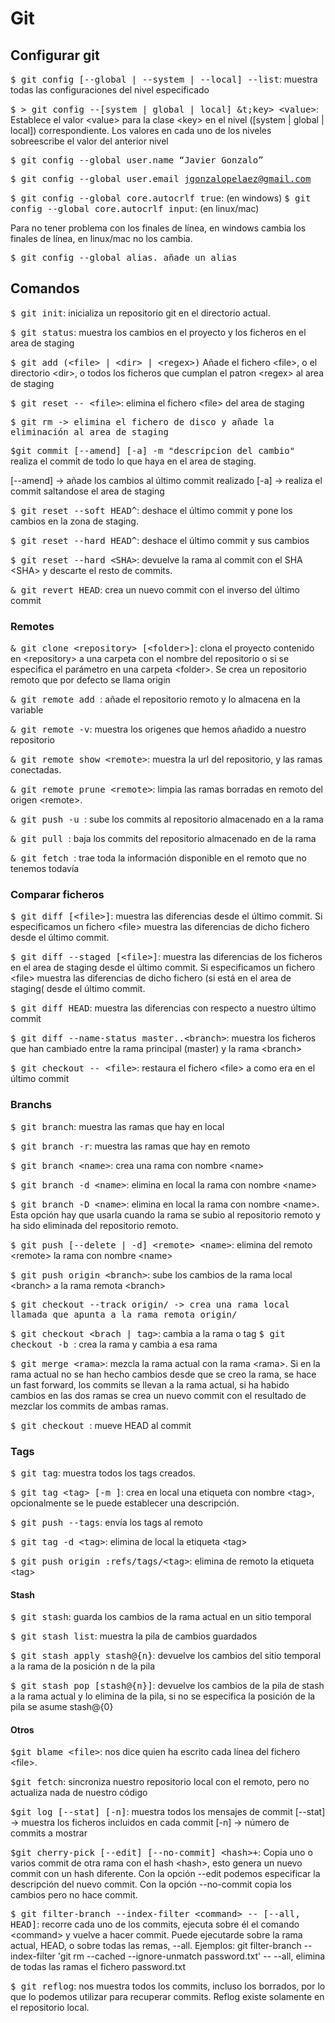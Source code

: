 # Git

## Configurar git

<kbd>$ git config [--global | --system | --local] --list</kbd>: muestra todas las configuraciones del nivel especificado

<kbd>$ > git config --[system | global | local] &t;key&gt; &lt;value&gt;</kbd>: Establece el valor &lt;value&gt; para la clase &lt;key&gt; en el nivel ([system | global | local]) correspondiente. Los valores en cada uno de los niveles sobreescribe el valor del anterior nivel

<kbd>$ git config --global user.name “Javier Gonzalo”</kbd>

<kbd>$ git config --global user.email jgonzalopelaez@gmail.com</kbd>


<kbd>$ git config --global core.autocrlf true</kbd>:  (en windows)
<kbd>$ git config --global core.autocrlf input</kbd>:  (en linux/mac)

Para no tener problema con los finales de línea, en windows cambia los finales de línea, en linux/mac no los cambia.

<kbd>$ git config --global alias.<alias> <comando>añade un alias

## Comandos
<kbd>$ git init</kbd>: inicializa un repositorio git en el directorio actual.

<kbd>$ git status</kbd>: muestra los cambios en el proyecto y los ficheros en el area de staging

<kbd>$ git add (&lt;file&gt; | &lt;dir&gt; | &lt;regex&gt;)</kbd>
Añade el fichero &lt;file&gt;, o el directorio &lt;dir&gt;, o todos los ficheros que cumplan el patron &lt;regex&gt; al area de staging

<kbd>$ git reset -- &lt;file&gt;</kbd>: elimina el fichero &lt;file&gt; del area de staging

<kbd>$ git rm <file> -> elimina el fichero <file> de disco y añade la eliminación al area de staging</kbd>

<kbd>$git commit [--amend] [-a] -m "descripcion del cambio" </kbd> realiza el commit de todo lo que haya en el area de staging.

[--amend] -> añade los cambios al último
commit realizado
[-a] -> realiza el commit saltandose el area de staging

<kbd>$ git reset --soft HEAD^</kbd>: deshace el &uacute;ltimo commit y pone los cambios en la zona de staging.

<kbd>$ git reset --hard HEAD^</kbd>: deshace el &uacute;ltimo commit y sus cambios

<kbd>$ git reset --hard &lt;SHA&gt;</kbd>: devuelve la rama al commit con el SHA &lt;SHA&gt; y descarte el resto de commits.
 
<kbd>& git revert HEAD</kbd>: crea un nuevo commit con el inverso del &uacute;ltimo commit

### Remotes

<kbd>& git clone &lt;repository&gt; [&lt;folder&gt;]</kbd>: clona el proyecto contenido en &lt;repository&gt; a una carpeta con el nombre del repositorio o si se especifica el parámetro en una carpeta &lt;folder&gt;. Se crea un repositorio remoto que por defecto se llama origin

<kbd>& git remote add <name> <url></kbd>: añade el repositorio remoto <url> y lo almacena en la variable <name>

<kbd>& git remote -v</kbd>: muestra los origenes que hemos añadido a nuestro repositorio

<kbd>& git remote show &lt;remote&gt;</kbd>: muestra la url del repositorio, y las ramas conectadas.

<kbd>& git remote prune &lt;remote&gt;</kbd>: limpia las ramas borradas en remoto del origen &lt;remote&gt;.

<kbd>& git push -u  <remote-name> <branch></kbd>: sube los commits al repositorio almacenado en  <remote-name> a la rama <branch>

<kbd>& git pull <remote-name> <branch></kbd>: baja los commits del repositorio almacenado en <remote-name> de la rama <branch>

<kbd>& git fetch <remote-name></kbd>: trae toda la información disponible en el remoto <remote-name> que no tenemos todavía


### Comparar ficheros
<kbd>$ git diff [&lt;file&gt;]</kbd>: muestra las diferencias desde el &uacute;ltimo commit. Si especificamos un fichero &lt;file&gt; muestra las diferencias de dicho fichero desde el &uacute;ltimo commit.

<kbd>$ git diff --staged [&lt;file&gt;]</kbd>: muestra las diferencias de los ficheros en el area de staging desde el &uacute;ltimo commit. Si especificamos un fichero &lt;file&gt; muestra las diferencias de dicho fichero (si está en el area de staging( desde el &uacute;ltimo commit.

<kbd>$ git diff HEAD</Kbd>: muestra las diferencias con respecto a nuestro último commit

<kbd>$ git diff --name-status master..&lt;branch&gt;</Kbd>: muestra los ficheros que han cambiado entre la rama principal (master) y la rama &lt;branch&gt;

<kbd>$ git checkout -- &lt;file&gt;</Kbd>: restaura el fichero &lt;file&gt; a como era en el último commit

### Branchs
<kbd>$ git branch</kbd>: muestra las ramas que hay en local

<kbd>$ git branch -r</kbd>: muestra las ramas que hay en remoto

<kbd>$ git branch &lt;name&gt;</kbd>: crea una rama con nombre &lt;name&gt;

<kbd>$ git branch -d &lt;name&gt;</kbd>: elimina en local la rama con nombre &lt;name&gt;

<kbd>$ git branch -D &lt;name&gt;</kbd>: elimina en local la rama con nombre &lt;name&gt;. Esta opción hay que usarla cuando la rama se subio al repositorio remoto y ha sido eliminada del repositorio remoto.

<kbd>$ git push [--delete | -d] &lt;remote&gt; &lt;name&gt;</kbd>: elimina del remoto &lt;remote&gt; la rama con nombre &lt;name&gt;

<kbd>$ git push origin &lt;branch&gt;</kbd>: sube los cambios de la rama local &lt;branch&gt; a la rama remota &lt;branch&gt;

<kbd>$ git checkout --track origin/<branch> -> crea una rama local llamada <branch> que apunta a la rama remota origin/<branch>

<kbd>$ git checkout <brach | tag></kbd>: cambia a la rama <branch> o tag <tag>
<kbd>$ git checkout -b <rama></kbd>: crea la rama <rama> y cambia a esa rama

<kbd>$ git merge &lt;rama&gt;</kbd>: mezcla la rama actual con la rama &lt;rama&gt;. Si en la rama actual no se han hecho cambios desde que se creo la rama, se hace un fast forward, los commits se llevan a la rama actual, si ha habido cambios en las dos ramas se crea un nuevo commit con el resultado de mezclar los commits de ambas ramas.

<kbd>$ git checkout <commit></kbd>: mueve HEAD al commit <commit>

### Tags

<kbd>$ git tag</kbd>: muestra todos los tags creados.

<kbd>$ git tag &lt;tag&gt; [-m <description>]</kbd>: crea en local una etiqueta con nombre &lt;tag&gt;, opcionalmente se le puede establecer una descripción.

<kbd>$ git push --tags</kbd>: env&iacute;a los tags al remoto

<kbd>$ git tag -d &lt;tag&gt;</kbd>: elimina de local la etiqueta &lt;tag&gt;

<kbd>$ git push origin :refs/tags/&lt;tag&gt;</kbd>: elimina de remoto la etiqueta &lt;tag&gt;

#### Stash
<kbd>$ git stash</kbd>: guarda los cambios de la rama actual en un sitio temporal

<kbd>$ git stash list</kbd>: muestra la pila de cambios guardados

<kbd>$ git stash apply stash@{n}</kbd>: devuelve los cambios del sitio temporal a la rama de la posición n de la pila

<kbd>$ git stash pop [stash@{n}]</kbd>: devuelve los cambios de la pila de stash a la rama actual y lo elimina de la pila, si no se especifica la posición de la pila se asume stash@{0}

#### Otros

<kbd>$git blame &lt;file&gt;</kbd>: nos dice quien ha escrito cada línea del fichero &lt;file&gt;.

<kbd>$git fetch</kbd>: sincroniza nuestro repositorio local con el remoto, pero no actualiza nada de nuestro código

<kbd>$git log [--stat] [-n]</kbd>: muestra todos los mensajes de commit
[--stat] -> muestra los ficheros incluidos en cada commit
[-n] -> número de commits a mostrar

<kbd>$git cherry-pick [--edit] [--no-commit] &lt;hash&gt;+</kbd>: Copia uno o varios commit de otra rama con el hash &lt;hash&gt;, esto genera un nuevo commit con un hash diferente. Con la opción --edit podemos especificar la descripción del nuevo commit. Con la opción --no-commit copia los cambios pero no hace commit.

<kbd>$ git filter-branch --index-filter &lt;command&gt; -- [--all, HEAD]</kbd>: recorre cada uno de los commits, ejecuta sobre él el comando &lt;command&gt; y vuelve a hacer commit. Puede ejecutarde sobre la rama actual, HEAD, o sobre todas las remas, --all.
Ejemplos:
git filter-branch --index-filter 'git rm --cached --ignore-unmatch password.txt' -- --all, elimina de todas las ramas el fichero password.txt

<kbd>$ git reflog</kbd>: nos muestra todos los commits, incluso los borrados, por lo que lo podemos utilizar para recuperar commits. Reflog existe solamente en el repositorio local.
